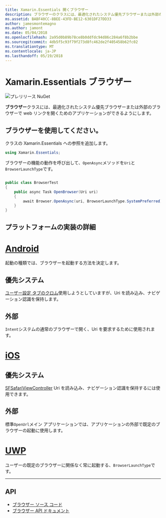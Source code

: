 ```yaml
---
title: Xamarin.Essentials 開くブラウザー
description: ブラウザーのクラスには、最適化されたシステム優先ブラウザーまたは外部のブラウザーで web リンクを開くためのアプリケーションができるようにします。
ms.assetid: BABF40CC-8BEE-43FD-BE12-6301DF27DD33
author: jamesmontemagno
ms.author: jamont
ms.date: 05/04/2018
ms.openlocfilehash: 2a95d0b89b78ce8b0ddfdc94d86c284a6f8b2bbe
ms.sourcegitcommit: 4db5f5c93f79f273d8fc462de2f405458b62fc02
ms.translationtype: MT
ms.contentlocale: ja-JP
ms.lasthandoff: 05/19/2018
---
```

# <a name="xamarinessentials-browser"></a>Xamarin.Essentials ブラウザー

![プレリリース NuGet](~/media/shared/pre-release.png)

**ブラウザー**クラスには、最適化されたシステム優先ブラウザーまたは外部のブラウザーで web リンクを開くためのアプリケーションができるようにします。

## <a name="using-browser"></a>ブラウザーを使用してください。

クラスの Xamarin.Essentials への参照を追加します。

```csharp
using Xamarin.Essentials;
```

ブラウザーの機能の動作を呼び出して、`OpenAsync`メソッドを`Uri`と`BrowserLaunchType`です。

```csharp

public class BrowserTest
{
    public async Task OpenBrowser(Uri uri)
    {
        await Browser.OpenAsync(uri, BrowserLaunchType.SystemPreferred);
    }
}
```

## <a name="platform-implementation-specifics"></a>プラットフォームの実装の詳細

# <a name="androidtabandroid"></a>[Android](#tab/android)

起動の種類では、ブラウザーを起動する方法を決定します。

## <a name="system-preferred"></a>優先システム

[ユーザー設定 タブのクロム](https://developer.chrome.com/multidevice/android/customtabs)使用しようとしていますが、Uri を読み込み、ナビゲーション認識を保持します。

## <a name="external"></a>外部

`Intent`システムの通常のブラウザーで開く、Uri を要求するために使用されます。

# <a name="iostabios"></a>[iOS](#tab/ios)

## <a name="system-preferred"></a>優先システム

[SFSafariViewController](https://developer.xamarin.com/api/type/SafariServices.SFSafariViewController/) Uri を読み込み、ナビゲーション認識を保持するには使用できます。

## <a name="external"></a>外部

標準`OpenUrl`メイン アプリケーションでは、アプリケーションの外部で既定のブラウザーの起動に使用します。

# <a name="uwptabuwp"></a>[UWP](#tab/uwp)

ユーザーの既定のブラウザーに関係なく常に起動する、`BrowserLaunchType`です。

--------------

## <a name="api"></a>API

- [ブラウザー ソース コード](https://github.com/xamarin/Essentials/tree/master/Xamarin.Essentials/Browser)
- [ブラウザー API ドキュメント](xref:Xamarin.Essentials.Browser)
